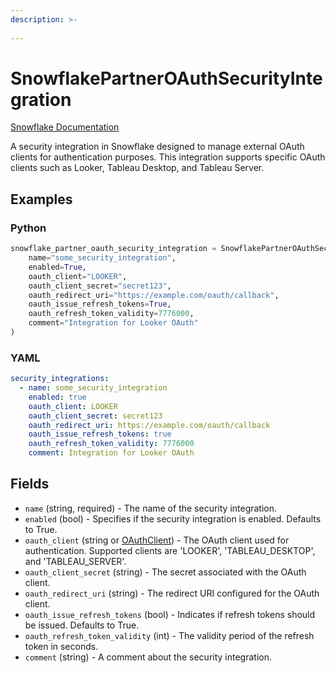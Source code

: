 ```yaml
---
description: >-
  
---
```


# SnowflakePartnerOAuthSecurityIntegration

[Snowflake Documentation](https://docs.snowflake.com/en/sql-reference/sql/create-security-integration.html)

A security integration in Snowflake designed to manage external OAuth clients for authentication purposes.
This integration supports specific OAuth clients such as Looker, Tableau Desktop, and Tableau Server.

## Examples

### Python

```python
snowflake_partner_oauth_security_integration = SnowflakePartnerOAuthSecurityIntegration(
    name="some_security_integration",
    enabled=True,
    oauth_client="LOOKER",
    oauth_client_secret="secret123",
    oauth_redirect_uri="https://example.com/oauth/callback",
    oauth_issue_refresh_tokens=True,
    oauth_refresh_token_validity=7776000,
    comment="Integration for Looker OAuth"
)
```

### YAML

```yaml
security_integrations:
  - name: some_security_integration
    enabled: true
    oauth_client: LOOKER
    oauth_client_secret: secret123
    oauth_redirect_uri: https://example.com/oauth/callback
    oauth_issue_refresh_tokens: true
    oauth_refresh_token_validity: 7776000
    comment: Integration for Looker OAuth
```

## Fields

* `name` (string, required) - The name of the security integration.
* `enabled` (bool) - Specifies if the security integration is enabled. Defaults to True.
* `oauth_client` (string or [OAuthClient](o_auth_client.md)) - The OAuth client used for authentication. Supported clients are 'LOOKER', 'TABLEAU_DESKTOP', and 'TABLEAU_SERVER'.
* `oauth_client_secret` (string) - The secret associated with the OAuth client.
* `oauth_redirect_uri` (string) - The redirect URI configured for the OAuth client.
* `oauth_issue_refresh_tokens` (bool) - Indicates if refresh tokens should be issued. Defaults to True.
* `oauth_refresh_token_validity` (int) - The validity period of the refresh token in seconds.
* `comment` (string) - A comment about the security integration.


